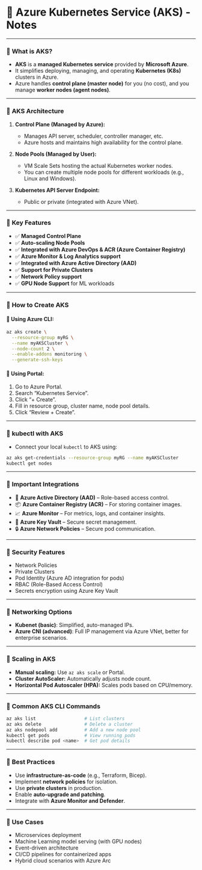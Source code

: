 # 📘 **Azure Kubernetes Service (AKS) - Notes**

---

### 🔹 **What is AKS?**

* **AKS** is a **managed Kubernetes service** provided by **Microsoft Azure**.
* It simplifies deploying, managing, and operating **Kubernetes (K8s)** clusters in Azure.
* Azure handles **control plane (master node)** for you (no cost), and you manage **worker nodes (agent nodes)**.

---

### 🔹 **AKS Architecture**

1. **Control Plane (Managed by Azure):**

   * Manages API server, scheduler, controller manager, etc.
   * Azure hosts and maintains high availability for the control plane.

2. **Node Pools (Managed by User):**

   * VM Scale Sets hosting the actual Kubernetes worker nodes.
   * You can create multiple node pools for different workloads (e.g., Linux and Windows).

3. **Kubernetes API Server Endpoint:**

   * Public or private (integrated with Azure VNet).

---

### 🔹 **Key Features**

* ✅ **Managed Control Plane**
* ✅ **Auto-scaling Node Pools**
* ✅ **Integrated with Azure DevOps & ACR (Azure Container Registry)**
* ✅ **Azure Monitor & Log Analytics support**
* ✅ **Integrated with Azure Active Directory (AAD)**
* ✅ **Support for Private Clusters**
* ✅ **Network Policy support**
* ✅ **GPU Node Support** for ML workloads

---

### 🔹 **How to Create AKS**

#### 🧱 Using Azure CLI:

```bash
az aks create \
  --resource-group myRG \
  --name myAKSCluster \
  --node-count 2 \
  --enable-addons monitoring \
  --generate-ssh-keys
```

#### 🧱 Using Portal:

1. Go to Azure Portal.
2. Search “Kubernetes Service”.
3. Click “+ Create”.
4. Fill in resource group, cluster name, node pool details.
5. Click “Review + Create”.

---

### 🔹 **kubectl with AKS**

* Connect your local `kubectl` to AKS using:

```bash
az aks get-credentials --resource-group myRG --name myAKSCluster
kubectl get nodes
```

---

### 🔹 **Important Integrations**

* 🔐 **Azure Active Directory (AAD)** – Role-based access control.
* 📦 **Azure Container Registry (ACR)** – For storing container images.
* 📈 **Azure Monitor** – For metrics, logs, and container insights.
* 🔐 **Azure Key Vault** – Secure secret management.
* 🔒 **Azure Network Policies** – Secure pod communication.

---

### 🔹 **Security Features**

* Network Policies
* Private Clusters
* Pod Identity (Azure AD integration for pods)
* RBAC (Role-Based Access Control)
* Secrets encryption using Azure Key Vault

---

### 🔹 **Networking Options**

* **Kubenet (basic)**: Simplified, auto-managed IPs.
* **Azure CNI (advanced)**: Full IP management via Azure VNet, better for enterprise scenarios.

---

### 🔹 **Scaling in AKS**

* **Manual scaling:** Use `az aks scale` or Portal.
* **Cluster AutoScaler:** Automatically adjusts node count.
* **Horizontal Pod Autoscaler (HPA):** Scales pods based on CPU/memory.

---

### 🔹 **Common AKS CLI Commands**

```bash
az aks list                  # List clusters
az aks delete                # Delete a cluster
az aks nodepool add          # Add a new node pool
kubectl get pods             # View running pods
kubectl describe pod <name>  # Get pod details
```

---

### 🔹 **Best Practices**

* Use **infrastructure-as-code** (e.g., Terraform, Bicep).
* Implement **network policies** for isolation.
* Use **private clusters** in production.
* Enable **auto-upgrade and patching**.
* Integrate with **Azure Monitor and Defender**.

---

### 🔹 **Use Cases**

* Microservices deployment
* Machine Learning model serving (with GPU nodes)
* Event-driven architecture
* CI/CD pipelines for containerized apps
* Hybrid cloud scenarios with Azure Arc

